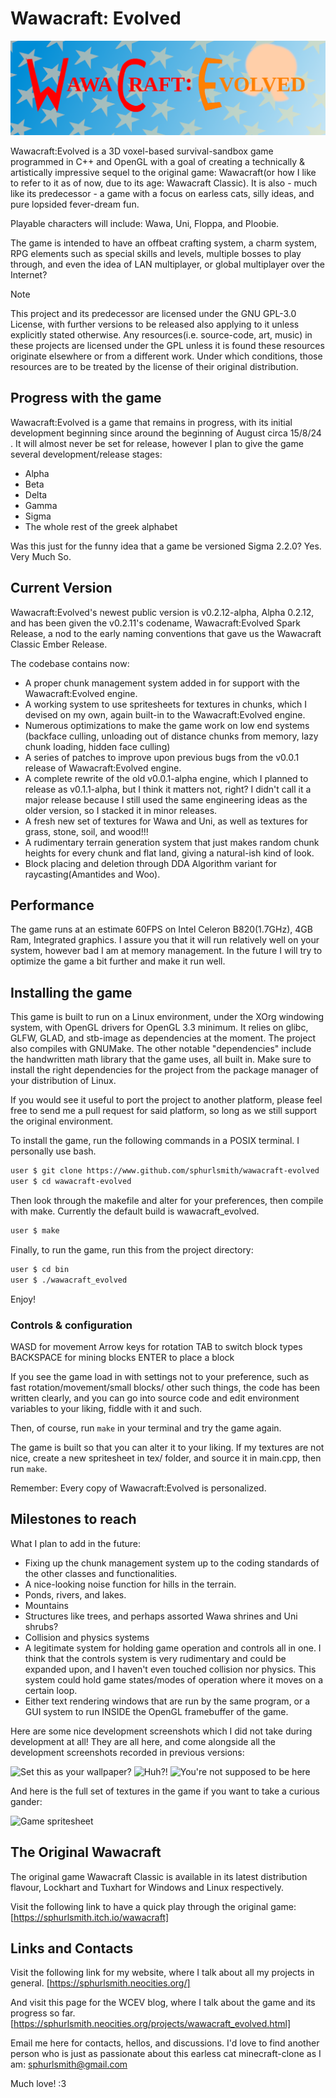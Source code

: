 # Wawacraft: Evolved

![The Wawacraft:Evolved Logo!](./tex/art/wawacraft_logo_complete.png)

Wawacraft:Evolved is a 3D voxel-based survival-sandbox game programmed in C++ and 
OpenGL with a goal of creating a technically & artistically impressive sequel to 
the original game: Wawacraft(or how I like to refer to it as of now, due to its 
age: Wawacraft Classic). It is also - much like its predecessor - a game with a focus 
on earless cats, silly ideas, and pure lopsided fever-dream fun.

Playable characters will include: Wawa, Uni, Floppa, and Ploobie.

The game is intended to have an offbeat crafting system, a charm system, RPG elements 
such as special skills and levels, multiple bosses to play through, and even the idea 
of LAN multiplayer, or global multiplayer over the Internet?

> [!NOTE]
> This project and its predecessor are licensed under the GNU GPL-3.0 License, with further 
> versions to be released also applying to it unless explicitly stated otherwise.
> Any resources(i.e. source-code, art, music) in these projects are licensed under the GPL
> unless it is found these resources originate elsewhere or from a different work. Under which
> conditions, those resources are to be treated by the license of their original distribution.

## Progress with the game

Wawacraft:Evolved is a game that remains in progress, with its initial development 
beginning since around the beginning of August circa 15/8/24 . It will almost never 
be set for release, however I plan to give the game several development/release 
stages:

* Alpha 
* Beta
* Delta
* Gamma
* Sigma
* The whole rest of the greek alphabet

Was this just for the funny idea that a game be versioned Sigma 2.2.0? Yes. Very Much So.

## Current Version

Wawacraft:Evolved's newest public version is v0.2.12-alpha, Alpha 0.2.12, and has been 
given the v0.2.11's codename, Wawacraft:Evolved Spark Release, a nod to the early naming 
conventions that gave us the Wawacraft Classic Ember Release.

The codebase contains now:

 - A proper chunk management system added in for support with the Wawacraft:Evolved engine.
 - A working system to use spritesheets for textures in chunks, which I devised on my own,
   again built-in to the Wawacraft:Evolved engine.
 - Numerous optimizations to make the game work on low end systems (backface culling, unloading
   out of distance chunks from memory, lazy chunk loading, hidden face culling)
 - A series of patches to improve upon previous bugs from the v0.0.1 release of Wawacraft:Evolved
   engine.
 - A complete rewrite of the old v0.0.1-alpha engine, which I planned to release as v0.1.1-alpha,
   but I think it matters not, right? I didn't call it a major release because I still used the
   same engineering ideas as the older version, so I stacked it in minor releases.
 - A fresh new set of textures for Wawa and Uni, as well as textures for grass, stone, soil,
   and wood!!!
 - A rudimentary terrain generation system that just makes random chunk heights for every chunk
   and flat land, giving a natural-ish kind of look.
 - Block placing and deletion through DDA Algorithm variant for raycasting(Amantides and Woo).

## Performance

The game runs at an estimate 60FPS on Intel Celeron B820(1.7GHz), 4GB Ram, Integrated graphics.
I assure you that it will run relatively well on your system, however bad I am at memory management.
In the future I will try to optimize the game a bit further and make it run well.

## Installing the game

This game is built to run on a Linux environment, under the XOrg windowing system, with OpenGL 
drivers for OpenGL 3.3 minimum. It relies on glibc, GLFW, GLAD, and stb-image as dependencies at the 
moment. The project also compiles with GNUMake. The other notable "dependencies" include the handwritten 
math library that the game uses, all built in. Make sure to install the right dependencies for the 
project from the package manager of your distribution of Linux.

If you would see it useful to port the project to another platform, please feel free to send me a pull 
request for said platform, so long as we still support the original environment.

To install the game, run the following commands in a POSIX terminal. I personally use bash.

```bash
user $ git clone https://www.github.com/sphurlsmith/wawacraft-evolved
user $ cd wawacraft-evolved
```

Then look through the makefile and alter for your preferences, then compile with make.
Currently the default build is wawacraft_evolved.

```bash
user $ make
```

Finally, to run the game, run this from the project directory:

```bash
user $ cd bin
user $ ./wawacraft_evolved
```

Enjoy!

### Controls & configuration

WASD for movement
Arrow keys for rotation
TAB to switch block types
BACKSPACE for mining blocks
ENTER to place a block

If you see the game load in with settings not to your preference, such as 
fast rotation/movement/small blocks/ other such things, the code has been 
written clearly, and you can go into source code and edit environment variables 
to your liking, fiddle with it and such.

Then, of course, run ```make``` in your terminal and try the game again.

The game is built so that you can alter it to your liking. If my textures are not 
nice, create a new spritesheet in tex/ folder, and source it in main.cpp, then run 
```make```.

Remember: Every copy of Wawacraft:Evolved is personalized.

## Milestones to reach

What I plan to add in the future:

 - Fixing up the chunk management system up to the coding standards of the other classes and
   functionalities.
 - A nice-looking noise function for hills in the terrain.
 - Ponds, rivers, and lakes.
 - Mountains
 - Structures like trees, and perhaps assorted Wawa shrines and Uni shrubs?
 - Collision and physics systems
 - A legitimate system for holding game operation and controls all in one. I think that the controls
   system is very rudimentary and could be expanded upon, and I haven't even touched collision nor
   physics. This system could hold game states/modes of operation where it moves on a certain loop.
 - Either text rendering windows that are run by the same program, or a GUI system to run INSIDE the
   OpenGL framebuffer of the game.

Here are some nice development screenshots which I did not take during development at all! They are 
all here, and come alongside all the development screenshots recorded in previous versions:

![Set this as your wallpaper?](./arc/screenshots/cliff-v0.2.11-alpha.png)
![Huh?!](./arc/screenshots/wireframe-v0.2.11-alpha.png)
![You're not supposed to be here](./arc/screenshots/underside-v0.2.11-alpha.png)

And here is the full set of textures in the game if you want to take a curious gander:

![Game spritesheet](./tex/spritesheet.png)


## The Original Wawacraft

The original game Wawacraft Classic is available in its latest distribution flavour, 
Lockhart and Tuxhart for Windows and Linux respectively.

Visit the following link to have a quick play through the original game:
[https://sphurlsmith.itch.io/wawacraft]

## Links and Contacts

Visit the following link for my website, where I talk about all my projects in general.
[https://sphurlsmith.neocities.org/]

And visit this page for the WCEV blog, where I talk about the game and its progress so far. 
[https://sphurlsmith.neocities.org/projects/wawacraft_evolved.html]

Email me here for contacts, hellos, and discussions. I'd love to find another person 
who is just as passionate about this earless cat minecraft-clone as I am:
<sphurlsmith@gmail.com>

Much love! :3
